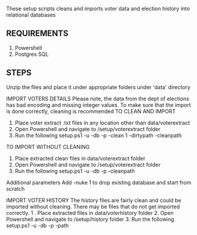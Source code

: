 These setup scripts cleans and imports voter data and election history into relational databases

REQUIREMENTS
------------
1. Powershell
2. Postgres SQL


STEPS
----------
Unzip the files and place it under appropriate folders under 'data' directory

IMPORT VOTERS DETAILS
	Please note, the data from the dept of elections has bad encoding and missing integer values. To make sure that the import is done correctly, cleaning is recommended
TO CLEAN AND IMPORT
1. Place voter extract .txt files in any location other than data/voterextract
2. Open Powershell and navigate to /setup/voterextract folder
3. Run the following 
setup.ps1 -u <username> -db <databasename> -p <port> -clean 1 -dirtypath <location of files that need to cleaned> -cleanpath <loation to place the clean files>

TO IMPORT WITHOUT CLEANING
1. Place extracted clean files in data/voterextract folder
2. Open Powershell and navigate to /setup/voterextract folder
3. Run the following
	setup.ps1 -u <username> -db <databasename> -p <port> -cleanpath <loation to place the clean files>

Additional parameters
Add -nuke 1 to drop existing database and start from scratch

IMPORT VOTER HISTORY
	The history files are fairly clean and could be imported without cleaning. There may be files that do not get imported correctly.
1 . Place extracted files in data/voterhistory folder
2. Open Powershell and navigate to /setup/history folder
3. Run the following
	setup.ps1 -u <username> -db <databasename> -p <port> -path <loation to place the files>

	